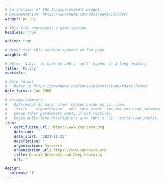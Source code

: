 ```yaml
---
# An instance of the Accomplishments widget.
# Documentation: https://wowchemy.com/docs/page-builder/
widget: policy

# This file represents a page section.
headless: true

active: true

# Order that this section appears on the page.
weight: 40

# Note: `&shy;` is used to add a 'soft' hyphen in a long heading.
title: 'Policy'
subtitle:

# Date format
#   Refer to https://wowchemy.com/docs/customization/#date-format
date_format: Jan 2006

# Accomplishments.
#   Add/remove as many `item` blocks below as you like.
#   `title`, `organization`, and `date_start` are the required parameters.
#   Leave other parameters empty if not required.
#   Begin multi-line descriptions with YAML's `|2-` multi-line prefix.
item:
  - certificate_url: https://www.coursera.org
    date_end: ''
    date_start: '2021-01-25'
    description: ''
    organization: Coursera
    organization_url: https://www.coursera.org
    title: Neural Networks and Deep Learning
    url: ''

design:
  columns: '1'
---
```

